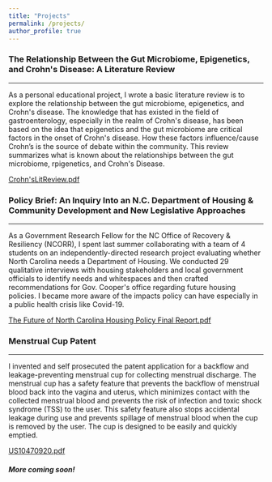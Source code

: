 ```yaml
---
title: "Projects"
permalink: /projects/
author_profile: true
---
```


### The Relationship Between the Gut Microbiome, Epigenetics, and Crohn's Disease: A Literature Review
----
As a personal educational project, I wrote a basic literature review is to explore the relationship between the gut microbiome, epigenetics, and Crohn's disease. The knowledge that has existed in the field of gastroenterology, especially in the realm of Crohn's disease, has been based on the idea that epigenetics and the gut microbiome are critical factors in the onset of Crohn's disease. How these factors influence/cause Crohn’s is the source of debate within the community. This review summarizes what is known about the relationships between the gut microbiome, rpigenetics, and Crohn's Disease.

[Crohn'sLitReview.pdf](https://github.com/karinavasudeva/karinavasudeva.github.io/files/7706155/Crohn.sLitReview.pdf)

### Policy Brief: An Inquiry Into an N.C. Department of Housing & Community Development and New Legislative Approaches
----
As a Government Research Fellow for the NC Office of Recovery & Resiliency (NCORR), I spent last summer collaborating with a team of 4 students on an independently-directed research project evaluating whether North Carolina needs a Department of Housing. We conducted 29 qualitative interviews with housing stakeholders and local government officials to identify needs and whitespaces and then crafted recommendations for Gov. Cooper's office regarding future housing policies. I became more aware of the impacts policy can have especially in a public health crisis like Covid-19. 

[The Future of North Carolina Housing Policy Final Report.pdf](https://github.com/karinavasudeva/karinavasudeva.github.io/files/7706049/The.Future.of.North.Carolina.Housing.Policy.Final.Report.pdf)

### Menstrual Cup Patent 
---
I invented and self prosecuted the patent application for a backflow and leakage-preventing menstrual cup for collecting menstrual discharge. The menstrual cup has a safety feature that prevents the backflow of menstrual blood back into the vagina and uterus, which minimizes contact with the collected menstrual blood and prevents the risk of infection and toxic shock syndrome (TSS) to the user. This safety feature also stops accidental leakage during use and prevents spillage of menstrual blood when the cup is removed by the user. The cup is designed to be easily and quickly emptied.

[US10470920.pdf](https://github.com/karinavasudeva/karinavasudeva.github.io/files/7699185/US10470920.pdf)


##### More coming soon!
